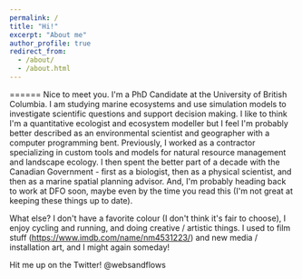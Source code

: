 ```yaml
---
permalink: /
title: "Hi!"
excerpt: "About me"
author_profile: true
redirect_from: 
  - /about/
  - /about.html
---
```


======
Nice to meet you. I'm a PhD Candidate at the University of British Columbia. I am studying marine ecosystems and use simulation models to investigate scientific questions and support decision making. I like to think I'm a quantitative ecologist and ecosystem modeller but I feel I'm probably better described as an environmental scientist and geographer with a computer programming bent. Previously, I worked as a contractor specializing in custom tools and models for natural resource management and landscape ecology. I then spent the better part of a decade with the Canadian Government - first as a biologist, then as a physical scientist, and then as a marine spatial planning advisor. And, I'm probably heading back to work at DFO soon, maybe even by the time you read this (I'm not great at keeping these things up to date). 

What else? I don't have a favorite colour (I don't think it's fair to choose), I enjoy cycling and running, and doing creative / artistic things. I used to film stuff (https://www.imdb.com/name/nm4531223/) and new media / installation art, and I might again someday!

Hit me up on the Twitter! @websandflows
